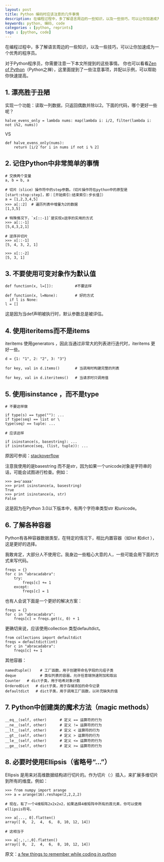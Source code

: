 ```yaml
---
layout: post
title: Python 编码时应该注意的几件事情
description: 在编程过程中，多了解语言周边的一些知识，以及一些技巧，可以让你加速成为一个优秀的程序员。对于Python程序员，你需要注意一下本文所提到的这些事情。
keywords: python, 编码, code
categories : [python, reprints]
tags : [python, code]
---
```


在编程过程中，多了解语言周边的一些知识，以及一些技巧，可以让你加速成为一个优秀的程序员。 

对于Python程序员，你需要注意一下本文所提到的这些事情。
你也可以看看[Zen of Python](http://artifex.org/~hblanks/talks/2011/pep20_by_example.html)（Python之禅），这里面提到了一些注意事项，并配以示例，可以帮助你快速提高。 

## 1. 漂亮胜于丑陋 

实现一个功能：读取一列数据，只返回偶数并除以2。下面的代码，哪个更好一些呢？ 

    halve_evens_only = lambda nums: map(lambda i: i/2, filter(lambda i: not i%2, nums))

VS

    def halve_evens_only(nums):
        return [i/2 for i in nums if not i % 2]

## 2. 记住Python中非常简单的事情 

    # 交换两个变量
    a, b = b, a

    # 切片（slice）操作符中的step参数。（切片操作符在python中的原型是[start:stop:step]，即：[开始索引:结束索引:步长值]）
    a = [1,2,3,4,5]
    >>> a[::2]  # 遍历列表中增量为2的数据
    [1,3,5]

    # 特殊情况下，`x[::-1]`是实现x逆序的实用的方式
    >>> a[::-1]
    [5,4,3,2,1]

    # 逆序并切片
    >>> x[::-1]
    [5, 4, 3, 2, 1]

    >>> x[::-2]
    [5, 3, 1]

## 3. 不要使用可变对象作为默认值 

    def function(x, l=[]):          #不要这样

    def function(x, l=None):        # 好的方式
      if l is None:
    l = []

这是因为当def声明被执行时，默认参数总是被评估。 

## 4. 使用iteritems而不是items 

iteritems 使用generators ，因此当通过非常大的列表进行迭代时，iteritems 更好一些。 

    d = {1: "1", 2: "2", 3: "3"}

    for key, val in d.items()       # 当调用时构建完整的列表

    for key, val in d.iteritems()   # 当请求时只调用值

## 5. 使用isinstance ，而不是type 

    # 不要这样做

    if type(s) == type(""): ...
    if type(seq) == list or \
    type(seq) == tuple: ...

    # 应该这样

    if isinstance(s, basestring): ...
    if isinstance(seq, (list, tuple)): ...

原因可参阅：[stackoverflow](http://stackoverflow.com/a/1549854/504262) 

注意我使用的是basestring 而不是str，因为如果一个unicode对象是字符串的话，可能会试图进行检查。例如： 

    >>> a=u'aaaa'
    >>> print isinstance(a, basestring)
    True
    >>> print isinstance(a, str)
    False

这是因为在Python 3.0以下版本中，有两个字符串类型str 和unicode。 

## 6. 了解各种容器 

Python有各种容器数据类型，在特定的情况下，相比内置容器（如list 和dict ），这是更好的选择。 

我敢肯定，大部分人不使用它。我身边一些粗心大意的人，一些可能会用下面的方式来写代码。 

    freqs = {}
    for c in "abracadabra":
        try:
            freqs[c] += 1
        except:
            freqs[c] = 1

也有人会说下面是一个更好的解决方案： 

    freqs = {}
    for c in "abracadabra":
        freqs[c] = freqs.get(c, 0) + 1

更确切来说，应该使用collection 类型defaultdict。 

    from collections import defaultdict
    freqs = defaultdict(int)
    for c in "abracadabra":
        freqs[c] += 1

其他容器： 

    namedtuple()	# 工厂函数，用于创建带命名字段的元组子类
    deque	        # 类似列表的容器，允许任意端快速附加和取出
    Counter	  # dict子类，用于哈希对象计数
    OrderedDict	  # dict子类，用于存储添加的命令记录
    defaultdict	  # dict子类，用于调用工厂函数，以补充缺失的值

## 7. Python中创建类的魔术方法（magic methods） 

    __eq__(self, other)      # 定义 == 运算符的行为
    __ne__(self, other)      # 定义 != 运算符的行为
    __lt__(self, other)      # 定义 < 运算符的行为
    __gt__(self, other)      # 定义 > 运算符的行为
    __le__(self, other)      # 定义 <= 运算符的行为
    __ge__(self, other)      # 定义 >= 运算符的行为

## 8. 必要时使用Ellipsis（省略号“...”） 

Ellipsis 是用来对高维数据结构进行切片的。作为切片（:）插入，来扩展多维切片到所有的维度。例如： 

    >>> from numpy import arange
    >>> a = arange(16).reshape(2,2,2,2)

    # 现在，有了一个4维矩阵2x2x2x2，如果选择4维矩阵中所有的首元素，你可以使用ellipsis符号。

    >>> a[..., 0].flatten()
    array([ 0,  2,  4,  6,  8, 10, 12, 14])

    # 这相当于

    >>> a[:,:,:,0].flatten()
    array([ 0,  2,  4,  6,  8, 10, 12, 14])

原文：[a few things to remember while coding in python](http://satyajit.ranjeev.in/2012/05/17/python-a-few-things-to-remember.html) 

